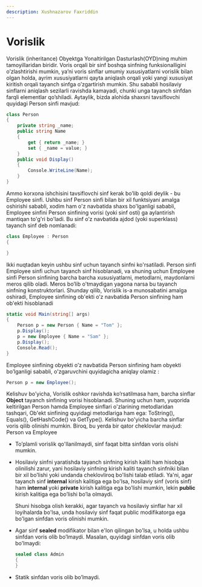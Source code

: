 ```yaml
---
description: Xushnazarov Faxriddin
---
```


# Vorislik

Vorislik \(inheritance\) Obyektga Yonaltirilgan Dasturlash\(OYD\)ning muhim tamoyillaridan biridir. Voris orqali bir sinf boshqa sinfning funksionalligini o’zlashtirishi mumkin, ya’ni voris sinflar umumiy xususiyatlarni vorislik bilan olgan holda, ayrim xususiyatlarni qayta aniqlash orqali yoki yangi xususiyat kiritish orqali tayanch sinfga o’zgartirish mumkin. Shu sababli hosilaviy sinflarni aniqlash sezilarli ravishda kamayadi, chunki unga tayanch sinfdan farqli elementlar qo’shiladi. Aytaylik, bizda alohida shaxsni tavsiflovchi quyidagi Person sinfi mavjud:

```csharp
class Person
{
    private string _name;
    public string Name
    {
        get { return _name; }
        set { _name = value; }
    }
    public void Display()
    {
        Console.WriteLine(Name);
    }
}
```

Ammo korxona ishchisini tavsiflovchi sinf kerak bo’lib qoldi deylik - bu Employee sinfi. Ushbu sinf Person sinfi bilan bir xil funktsiyani amalga oshirishi sababli, xodim ham o'z navbatida shaxs bo'lganligi sababli, Employee sinfini Person sinfining vorisi \(yoki sinf osti\) ga aylantirish mantiqan to'g'ri bo'ladi. Bu sinf o’z navbatida ajdod \(yoki superklass\) tayanch sinf deb nomlanadi:

```csharp
class Employee : Person
{

}
```

Ikki nuqtadan keyin ushbu sinf uchun tayanch sinfni ko'rsatiladi. Person sinfi Employee sinfi uchun tayanch sinf hisoblanadi, va shuning uchun Employee sinfi Person sinfining barcha barcha xususiyatlarni, metodlarni, maydonlarni meros qilib oladi. Meros bo’lib o'tmaydigan yagona narsa bu tayanch sinfning konstruktorlari. Shunday qilib, Vorislik is-a munosabatini amalga oshiradi, Employee sinfining ob'ekti o’z navbatida Person sinfining ham ob'ekti hisoblanadi

```csharp
static void Main(string[] args)
{
    Person p = new Person { Name = "Tom" };
    p.Display();
    p = new Employee { Name = "Sam" };
    p.Display();
    Console.Read();
}
```

Employee sinfining obyekti o’z navbatida Person sinfining ham obyekti bo’lganligi sababli, o'zgaruvchini quyidagicha aniqlay olamiz :

```csharp
Person p = new Employee();
```

Kelishuv bo’yicha, Vorislik oshkor ravishda ko’rsatilmasa ham, barcha sinflar **Object** tayanch sinfining vorisi hisoblanadi. Shuning uchun ham, yuqorida keltirilgan Person hamda Employee sinflari o'zlarining metodlaridan tashqari, Ob'ekt sinfining quyidagi metodlariga ham ega: ToString\(\), Equals\(\), GetHashCode\(\) va GetType\(\). Kelishuv bo'yicha barcha sinflar voris qilib olinishi mumkin. Biroq, bu yerda bir qator cheklovlar mavjud: Person va Employee

* To’plamli vorislik qo'llanilmaydi, sinf faqat bitta sinfdan voris olishi mumkin.
* Hosilaviy sinfni yaratishda tayanch sinfning kirish kaliti ham hisobga olinilishi zarur, yani hosilaviy sinfning kirish kaliti tayanch sinfniki bilan bir xil bo’lishi yoki undanda cheklovliroq bo'lishi talab etiladi. Ya'ni, agar tayanch sinf **internal** kirish kalitiga ega bo'lsa, hosilaviy sinf \(voris sinf\) ham **internal** yoki **private** kirish kalitiga ega bo’lishi mumkin, lekin **public** kirish kalitiga ega bo’lishi bo’la olmaydi.

  Shuni hisobga olish kerakki, agar tayanch va hosilaviy sinflar har xil loyihalarda bo'lsa, unda hosilaviy sinf faqat public modifikatorga ega bo'lgan sinfdan voris olinishi mumkin.

* Agar sinf **sealed** modifikator bilan e'lon qilingan bo'lsa, u holda ushbu sinfdan voris olib bo’lmaydi. Masalan, quyidagi sinfdan voris olib bo'lmaydi:

  ```csharp
  sealed class Admin
  {
  }
  ```

* Statik sinfdan voris olib bo’lmaydi.

